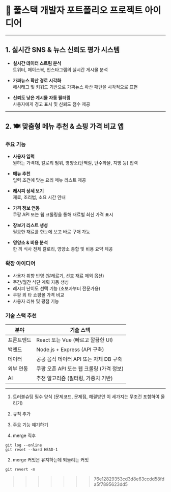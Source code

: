 

# 📂 풀스택 개발자 포트폴리오 프로젝트 아이디어

---

## 1. 실시간 SNS & 뉴스 신뢰도 평가 시스템

- **실시간 데이터 스트림 분석**  
  트위터, 페이스북, 인스타그램의 실시간 게시물 분석

- **가짜뉴스 확산 경로 시각화**  
  해시태그 및 키워드 기반으로 가짜뉴스 확산 패턴을 시각적으로 표현

- **신뢰도 낮은 게시물 자동 필터링**  
  사용자에게 경고 표시 및 신뢰도 점수 제공

---

## 2. 🍽️ 맞춤형 메뉴 추천 & 쇼핑 가격 비교 앱

### 주요 기능

- **사용자 입력**  
  원하는 가격대, 칼로리 범위, 영양소(단백질, 탄수화물, 지방 등) 입력

- **메뉴 추천**  
  입력 조건에 맞는 요리 메뉴 리스트 제공

- **레시피 상세 보기**  
  재료, 조리법, 소요 시간 안내

- **가격 정보 연동**  
  쿠팡 API 또는 웹 크롤링을 통해 재료별 최신 가격 표시

- **장보기 리스트 생성**  
  필요한 재료를 한눈에 보고 바로 구매 가능

- **영양소 & 비용 분석**  
  한 끼 식사 전체 칼로리, 영양소 총합 및 비용 요약 제공

### 확장 아이디어

- 사용자 취향 반영 (알레르기, 선호 재료 제외 옵션)  
- 주간/월간 식단 계획 자동 생성  
- 레시피 난이도 선택 기능 (초보자부터 전문가용)  
- 쿠팡 외 타 쇼핑몰 가격 비교  
- 사용자 리뷰 및 평점 기능

### 기술 스택 추천

| 분야       | 기술 스택                            |
|------------|------------------------------------|
| 프론트엔드 | React 또는 Vue (빠르고 깔끔한 UI)   |
| 백엔드     | Node.js + Express (API 구축)        |
| 데이터     | 공공 음식 데이터 API 또는 자체 DB 구축 |
| 외부 연동  | 쿠팡 오픈 API 또는 웹 크롤링 (가격 정보) |
| AI         | 추천 알고리즘 (필터링, 가중치 기반) |

---

1. 트러블슈팅 필수 양식 (문제코드, 문제점, 해결방안 이 세가지는 무조건 포함하여 올리기)
2. 규칙 추가 
3. 주요 기능 얘기하기



1. merge 직후
```
git log --online
git reset --hard HEAD-1
```

2. merge 커밋은 유지하는데 되돌리는 커밋
```
git revert -m 
```
>>>>>>> 76e12829353cd3d8e63ccdd58fda5f7895623dd5
